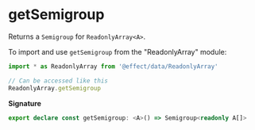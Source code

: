 # getSemigroup

Returns a `Semigroup` for `ReadonlyArray<A>`.

To import and use `getSemigroup` from the "ReadonlyArray" module:

```ts
import * as ReadonlyArray from '@effect/data/ReadonlyArray'

// Can be accessed like this
ReadonlyArray.getSemigroup
```

**Signature**

```ts
export declare const getSemigroup: <A>() => Semigroup<readonly A[]>
```
